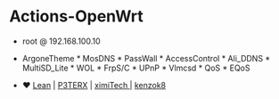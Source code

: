 # Actions-OpenWrt

- root  @  192.168.100.10
- ArgoneTheme  *  MosDNS *  PassWall * AccessControl * Ali_DDNS * MultiSD_Lite * WOL * FrpS/C * UPnP * Vlmcsd * QoS * EQoS

- ❤️  [Lean](https://github.com/coolsnowwolf/lede)  | [P3TERX](https://github.com/P3TERX/Actions-OpenWrt) |  [ximiTech ](https://github.com/ximiTech)  |  [kenzok8](https://github.com/kenzok8)
